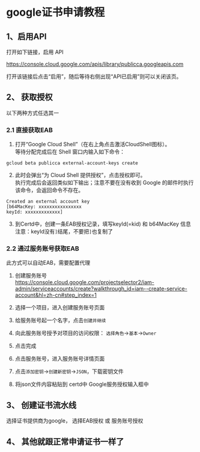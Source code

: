 # google证书申请教程

## 1、启用API
打开如下链接，启用 API

https://console.cloud.google.com/apis/library/publicca.googleapis.com

打开该链接后点击“启用”，随后等待右侧出现“API已启用”则可以关闭该页。

## 2、 获取授权
以下两种方式任选其一
### 2.1 直接获取EAB

1. 打开“Google Cloud Shell”（在右上角点击激活CloudShell图标）。   
等待分配完成后在 Shell 窗口内输入如下命令：
    
```shell
gcloud beta publicca external-account-keys create
```
2. 此时会弹出“为 Cloud Shell 提供授权”，点击授权即可。    
执行完成后会返回类似如下输出；注意不要在没有收到 Google 的邮件时执行该命令，会返回命令不存在。

```shell
Created an external account key
[b64MacKey: xxxxxxxxxxxxxxxx
keyId: xxxxxxxxxxxxx]
```

3. 到Certd中，创建一条EAB授权记录，填写keyId(=kid) 和 b64MacKey 信息    
   注意：keyId没有`]`结尾，不要把`]`也复制了   


### 2.2 通过服务账号获取EAB

此方式可以自动EAB，需要配置代理

1. 创建服务账号    
https://console.cloud.google.com/projectselector2/iam-admin/serviceaccounts/create?walkthrough_id=iam--create-service-account&hl=zh-cn#step_index=1

2. 选择一个项目，进入创建服务账号页面
3. 给服务账号起一个名字，点击`创建并继续`
4. 向此服务账号授予对项目的访问权限： `选择角色`->`基本`->`Owner`
5. 点击完成
6. 点击服务账号，进入服务账号详情页面
7. 点击`添加密钥`->`创建新密钥`->`JSON`，下载密钥文件
8. 将json文件内容粘贴到 certd中 Google服务授权输入框中


## 3、 创建证书流水线
选择证书提供商为google， 选择EAB授权 或 服务账号授权

## 4、 其他就跟正常申请证书一样了

